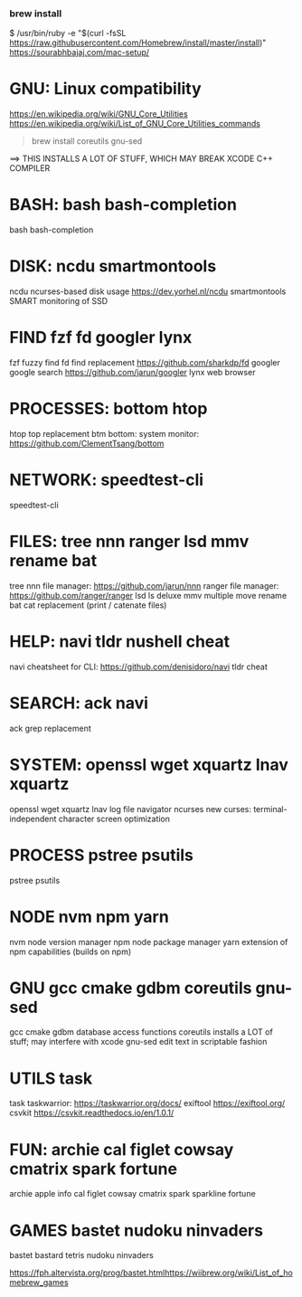 ### brew install

$ /usr/bin/ruby -e "$(curl -fsSL https://raw.githubusercontent.com/Homebrew/install/master/install)"
https://sourabhbajaj.com/mac-setup/

# GNU: Linux compatibility
https://en.wikipedia.org/wiki/GNU_Core_Utilities
https://en.wikipedia.org/wiki/List_of_GNU_Core_Utilities_commands

> brew install coreutils  gnu-sed

==> THIS INSTALLS A LOT OF STUFF, WHICH MAY BREAK XCODE C++ COMPILER


# BASH:         bash bash-completion
bash
bash-completion

# DISK:         ncdu smartmontools
ncdu            ncurses-based disk usage    https://dev.yorhel.nl/ncdu
smartmontools   SMART monitoring of SSD

# FIND          fzf fd googler lynx
fzf		        fuzzy find
fd              find replacement  	https://github.com/sharkdp/fd
googler         google search   	https://github.com/jarun/googler
lynx		    web browser

# PROCESSES:    bottom htop
htop            top replacement
btm        	    bottom: system monitor:  	https://github.com/ClementTsang/bottom

# NETWORK:      speedtest-cli
speedtest-cli

# FILES:        tree nnn ranger lsd mmv rename bat
tree
nnn             file manager:  https://github.com/jarun/nnn
ranger          file manager: https://github.com/ranger/ranger
lsd             ls deluxe
mmv             multiple move
rename
bat             cat replacement  (print / catenate files)


# HELP:         navi tldr nushell cheat
navi            cheatsheet for CLI: https://github.com/denisidoro/navi
tldr
cheat           

# SEARCH:       ack navi
ack             grep replacement

# SYSTEM:       openssl wget xquartz lnav xquartz
openssl
wget
xquartz
lnav            log file navigator
ncurses         new curses: terminal-independent character screen optimization

# PROCESS       pstree psutils
pstree
psutils

# NODE          nvm npm yarn
nvm             node version manager
npm             node package manager
yarn            extension of npm capabilities (builds on npm)

# GNU           gcc cmake gdbm coreutils gnu-sed
gcc
cmake
gdbm            database access functions
coreutils       installs a LOT of stuff; may interfere with xcode
gnu-sed         edit text in scriptable fashion

# UTILS         task
task            taskwarrior: https://taskwarrior.org/docs/
exiftool        https://exiftool.org/
csvkit          https://csvkit.readthedocs.io/en/1.0.1/


# FUN:          archie cal figlet cowsay cmatrix spark fortune
archie          apple info
cal
figlet
cowsay
cmatrix
spark           sparkline
fortune

# GAMES         bastet nudoku ninvaders
bastet          bastard tetris
nudoku
ninvaders

https://fph.altervista.org/prog/bastet.htmlhttps://wiibrew.org/wiki/List_of_homebrew_games


